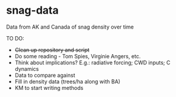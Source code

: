 snag-data
=========
Data from AK and Canada of snag density over time


TO DO:
* ~~Clean up repository and script~~
* Do some reading - Tom Spies, Virginie Angers, etc.
* Think about implications? E.g.: radiative forcing; CWD inputs; C dynamics
* Data to compare against
* Fill in density data (trees/ha along with BA)
* KM to start writing methods
